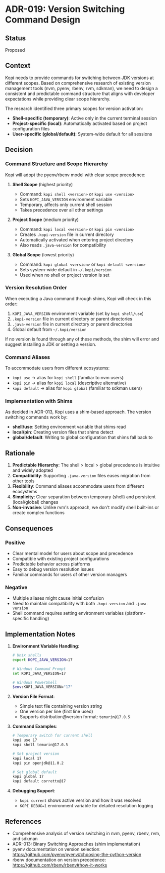 # ADR-019: Version Switching Command Design

## Status
Proposed

## Context
Kopi needs to provide commands for switching between JDK versions at different scopes. Based on comprehensive research of existing version management tools (nvm, pyenv, rbenv, rvm, sdkman), we need to design a consistent and predictable command structure that aligns with developer expectations while providing clear scope hierarchy.

The research identified three primary scopes for version activation:
- **Shell-specific (temporary)**: Active only in the current terminal session
- **Project-specific (local)**: Automatically activated based on project configuration files
- **User-specific (global/default)**: System-wide default for all sessions

## Decision

### Command Structure and Scope Hierarchy

Kopi will adopt the pyenv/rbenv model with clear scope precedence:

1. **Shell Scope** (highest priority)
   - Command: `kopi shell <version>` or `kopi use <version>`
   - Sets `KOPI_JAVA_VERSION` environment variable
   - Temporary, affects only current shell session
   - Takes precedence over all other settings

2. **Project Scope** (medium priority)
   - Command: `kopi local <version>` or `kopi pin <version>`
   - Creates `.kopi-version` file in current directory
   - Automatically activated when entering project directory
   - Also reads `.java-version` for compatibility

3. **Global Scope** (lowest priority)
   - Command: `kopi global <version>` or `kopi default <version>`
   - Sets system-wide default in `~/.kopi/version`
   - Used when no shell or project version is set

### Version Resolution Order

When executing a Java command through shims, Kopi will check in this order:
1. `KOPI_JAVA_VERSION` environment variable (set by `kopi shell/use`)
2. `.kopi-version` file in current directory or parent directories
3. `.java-version` file in current directory or parent directories
4. Global default from `~/.kopi/version`

If no version is found through any of these methods, the shim will error and suggest installing a JDK or setting a version.

### Command Aliases

To accommodate users from different ecosystems:
- `kopi use` → alias for `kopi shell` (familiar to nvm users)
- `kopi pin` → alias for `kopi local` (descriptive alternative)
- `kopi default` → alias for `kopi global` (familiar to sdkman users)

### Implementation with Shims

As decided in ADR-013, Kopi uses a shim-based approach. The version switching commands work by:
- **shell/use**: Setting environment variable that shims read
- **local/pin**: Creating version files that shims detect
- **global/default**: Writing to global configuration that shims fall back to

## Rationale

1. **Predictable Hierarchy**: The shell > local > global precedence is intuitive and widely adopted
2. **Compatibility**: Supporting `.java-version` files eases migration from other tools
3. **Flexibility**: Command aliases accommodate users from different ecosystems
4. **Simplicity**: Clear separation between temporary (shell) and persistent (local/global) changes
5. **Non-invasive**: Unlike rvm's approach, we don't modify shell built-ins or create complex functions

## Consequences

### Positive
- Clear mental model for users about scope and precedence
- Compatible with existing project configurations
- Predictable behavior across platforms
- Easy to debug version resolution issues
- Familiar commands for users of other version managers

### Negative
- Multiple aliases might cause initial confusion
- Need to maintain compatibility with both `.kopi-version` and `.java-version`
- Shell command requires setting environment variables (platform-specific handling)

## Implementation Notes

1. **Environment Variable Handling**:
   ```bash
   # Unix shells
   export KOPI_JAVA_VERSION=17
   
   # Windows Command Prompt
   set KOPI_JAVA_VERSION=17
   
   # Windows PowerShell
   $env:KOPI_JAVA_VERSION="17"
   ```

2. **Version File Format**:
   - Simple text file containing version string
   - One version per line (first line used)
   - Supports distribution@version format: `temurin@17.0.5`

3. **Command Examples**:
   ```bash
   # Temporary switch for current shell
   kopi use 17
   kopi shell temurin@17.0.5
   
   # Set project version
   kopi local 17
   kopi pin openjdk@11.0.2
   
   # Set global default
   kopi global 17
   kopi default corretto@17
   ```

4. **Debugging Support**:
   - `kopi current` shows active version and how it was resolved
   - `KOPI_DEBUG=1` environment variable for detailed resolution logging

## References
- Comprehensive analysis of version switching in nvm, pyenv, rbenv, rvm, and sdkman
- ADR-013: Binary Switching Approaches (shim implementation)
- pyenv documentation on version selection: https://github.com/pyenv/pyenv#choosing-the-python-version
- rbenv documentation on version precedence: https://github.com/rbenv/rbenv#how-it-works